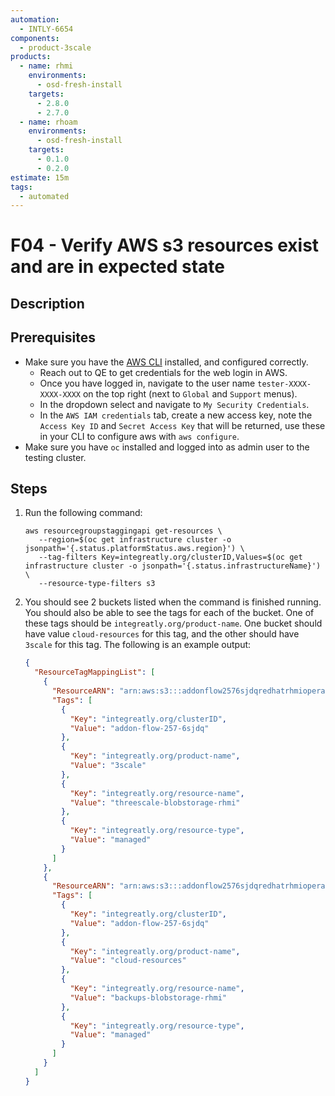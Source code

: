 ```yaml
---
automation:
  - INTLY-6654
components:
  - product-3scale
products:
  - name: rhmi
    environments:
      - osd-fresh-install
    targets:
      - 2.8.0
      - 2.7.0
  - name: rhoam
    environments:
      - osd-fresh-install
    targets:
      - 0.1.0
      - 0.2.0
estimate: 15m
tags:
  - automated
---
```


# F04 - Verify AWS s3 resources exist and are in expected state

## Description

## Prerequisites

- Make sure you have the [AWS CLI](https://aws.amazon.com/cli/) installed, and configured correctly.
  - Reach out to QE to get credentials for the web login in AWS.
  - Once you have logged in, navigate to the user name `tester-XXXX-XXXX-XXXX` on the top right (next to `Global` and `Support` menus).
  - In the dropdown select and navigate to `My Security Credentials`.
  - In the `AWS IAM credentials` tab, create a new access key, note the `Access Key ID` and `Secret Access Key` that will be returned, use these in your CLI to configure aws with `aws configure`.
- Make sure you have `oc` installed and logged into as admin user to the testing cluster.

## Steps

1. Run the following command:
   ```
   aws resourcegroupstaggingapi get-resources \
      --region=$(oc get infrastructure cluster -o jsonpath='{.status.platformStatus.aws.region}') \
      --tag-filters Key=integreatly.org/clusterID,Values=$(oc get infrastructure cluster -o jsonpath='{.status.infrastructureName}') \
      --resource-type-filters s3
   ```
2. You should see 2 buckets listed when the command is finished running. You should also be able to see the tags for each of the bucket. One of these tags should be `integreatly.org/product-name`. One bucket should have value `cloud-resources` for this tag, and the other should have `3scale` for this tag. The following is an example output:

   ```json
   {
     "ResourceTagMappingList": [
       {
         "ResourceARN": "arn:aws:s3:::addonflow2576sjdqredhatrhmioperator-ptkh",
         "Tags": [
           {
             "Key": "integreatly.org/clusterID",
             "Value": "addon-flow-257-6sjdq"
           },
           {
             "Key": "integreatly.org/product-name",
             "Value": "3scale"
           },
           {
             "Key": "integreatly.org/resource-name",
             "Value": "threescale-blobstorage-rhmi"
           },
           {
             "Key": "integreatly.org/resource-type",
             "Value": "managed"
           }
         ]
       },
       {
         "ResourceARN": "arn:aws:s3:::addonflow2576sjdqredhatrhmioperator-hy2s",
         "Tags": [
           {
             "Key": "integreatly.org/clusterID",
             "Value": "addon-flow-257-6sjdq"
           },
           {
             "Key": "integreatly.org/product-name",
             "Value": "cloud-resources"
           },
           {
             "Key": "integreatly.org/resource-name",
             "Value": "backups-blobstorage-rhmi"
           },
           {
             "Key": "integreatly.org/resource-type",
             "Value": "managed"
           }
         ]
       }
     ]
   }
   ```
